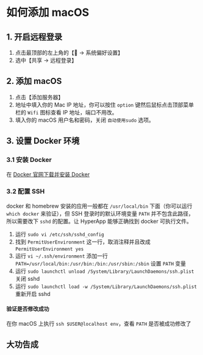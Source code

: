 # 如何添加 macOS


## 1. 开启远程登录

1. 点击最顶部的左上角的【 → 系统偏好设置】
2. 选中【共享 → 远程登录】


## 2. 添加 macOS
1. 点击【添加服务器】
2. 地址中填入你的 Mac IP 地址，你可以按住 `option` 键然后鼠标点击顶部菜单栏的 `Wifi` 图标查看 IP 地址，端口不用改。
3. 填入你的 macOS 用户名和密码，关闭 `自动使用sudo` 选项。



## 3. 设置 Docker 环境


### 3.1 安装 Docker

在 [Docker 官网下载并安装 Docker](https://docs.docker.com/docker-for-mac/install/#download-docker-for-mac)


### 3.2 配置 SSH

docker 和 homebrew 安装的应用一般都在 `/usr/local/bin` 下面（你可以运行 `which docker` 来验证），但 SSH 登录时的默认环境变量 `PATH` 并不包含此路径，所以需要改下 `sshd` 的配置。让 HyperApp 能够正确找到 docker 可执行文件。

1. 运行 `sudo vi /etc/ssh/sshd_config`
2. 找到 `PermitUserEnvironment` 这一行，取消注释并且改成 `PermitUserEnvironment yes`
3. 运行 `vi ~/.ssh/environment` 添加一行 `PATH=/usr/local/bin:/usr/bin:/bin:/usr/sbin:/sbin` 设置 `PATH` 变量
4. 运行 `sudo launchctl unload /System/Library/LaunchDaemons/ssh.plist` 关闭 sshd
5. 运行 `sudo launchctl load -w /System/Library/LaunchDaemons/ssh.plist` 重新开启 sshd


#### 验证是否修改成功

在你 macOS 上执行 `ssh $USER@localhost env`，查看 `PATH` 是否被成功修改了


## 大功告成
